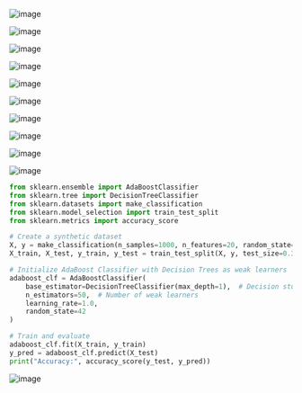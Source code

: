 ![image](https://github.com/user-attachments/assets/d8f5bbbc-44a4-43ce-8c77-20f70c2113dc)

![image](https://github.com/user-attachments/assets/71addf4e-401d-40cd-b285-4b2172ccfd00)

![image](https://github.com/user-attachments/assets/ba4d0b58-fa06-45b2-8dad-0367d42e4d69)

![image](https://github.com/user-attachments/assets/32d4f083-ef24-4564-9cbb-0c62367ba3a5)

![image](https://github.com/user-attachments/assets/bb916df1-c99f-457e-810b-476169e5e652)

![image](https://github.com/user-attachments/assets/04e19b76-6955-42d4-89b8-93ced24b1374)

![image](https://github.com/user-attachments/assets/98ce3aee-a876-4554-a092-8c963bbca319)

![image](https://github.com/user-attachments/assets/c0bb73b6-8139-4b43-9343-94debbbd7f61)

![image](https://github.com/user-attachments/assets/5432e082-42d3-4d23-a2ca-51c0655e017a)

![image](https://github.com/user-attachments/assets/da2d6bf4-7cb3-4912-a42b-92e51195c629)

```python
from sklearn.ensemble import AdaBoostClassifier
from sklearn.tree import DecisionTreeClassifier
from sklearn.datasets import make_classification
from sklearn.model_selection import train_test_split
from sklearn.metrics import accuracy_score

# Create a synthetic dataset
X, y = make_classification(n_samples=1000, n_features=20, random_state=42)
X_train, X_test, y_train, y_test = train_test_split(X, y, test_size=0.3, random_state=42)

# Initialize AdaBoost Classifier with Decision Trees as weak learners
adaboost_clf = AdaBoostClassifier(
    base_estimator=DecisionTreeClassifier(max_depth=1),  # Decision stumps
    n_estimators=50,  # Number of weak learners
    learning_rate=1.0,
    random_state=42
)

# Train and evaluate
adaboost_clf.fit(X_train, y_train)
y_pred = adaboost_clf.predict(X_test)
print("Accuracy:", accuracy_score(y_test, y_pred))
```

![image](https://github.com/user-attachments/assets/2c06c89f-8d9a-4bb8-b11b-9f50b55a6845)
